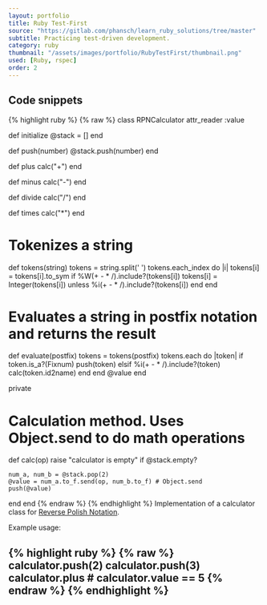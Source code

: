 ```yaml
---
layout: portfolio
title: Ruby Test-First
source: "https://gitlab.com/phansch/learn_ruby_solutions/tree/master"
subtitle: Practicing test-driven development.
category: ruby
thumbnail: "/assets/images/portfolio/RubyTestFirst/thumbnail.png"
used: [Ruby, rspec]
order: 2
---
```


<a id="snippets" class="anchor"></a>

## Code snippets

{% highlight ruby %}
{% raw %}
class RPNCalculator
  attr_reader :value

  def initialize
    @stack = []
  end

  def push(number)
    @stack.push(number)
  end

  def plus
    calc("+")
  end

  def minus
    calc("-")
  end

  def divide
    calc("/")
  end

  def times
    calc("*")
  end

  # Tokenizes a string
  def tokens(string)
    tokens = string.split(' ')
    tokens.each_index do |i|
      tokens[i] = tokens[i].to_sym if %W(+ - * /).include?(tokens[i])
      tokens[i] = Integer(tokens[i]) unless %i(+ - * \/).include?(tokens[i])
    end
  end

  # Evaluates a string in postfix notation and returns the result
  def evaluate(postfix)
    tokens = tokens(postfix)
    tokens.each do |token|
      if token.is_a?(Fixnum)
        push(token)
      elsif %i(+ - * \/).include?(token)
          calc(token.id2name)
      end
    end
    @value
  end

  private

  # Calculation method. Uses Object.send to do math operations
  def calc(op)
    raise "calculator is empty" if @stack.empty?

    num_a, num_b = @stack.pop(2)
    @value = num_a.to_f.send(op, num_b.to_f) # Object.send
    push(@value)
  end
end
{% endraw %}
{% endhighlight %}
<span class="glyphicon glyphicon-chevron-right"></span> Implementation of a calculator class for [Reverse Polish Notation](http://en.wikipedia.org/wiki/Reverse_Polish_notation).

<p>Example usage:</p>

{% highlight ruby %}
{% raw %}
    calculator.push(2)
    calculator.push(3)
    calculator.plus
    # calculator.value == 5
{% endraw %}
{% endhighlight %}
----
